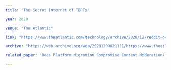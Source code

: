```yaml
---
title: 'The Secret Internet of TERFs'

year: 2020

venue: "The Atlantic"

link: "https://www.theatlantic.com/technology/archive/2020/12/reddit-ovarit-the-donald/617320/"

archive: "https://web.archive.org/web/20201209021131/https://www.theatlantic.com/technology/archive/2020/12/reddit-ovarit-the-donald/617320/"

related_paper: 'Does Platform Migration Compromise Content Moderation? Evidence from r/The_Donald and r/Incels'

---
```


